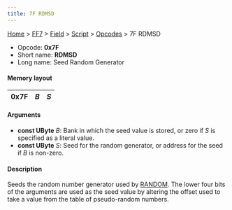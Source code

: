 ```yaml
---
title: 7F RDMSD
---
```


[Home](/Main%20Page.md) > [FF7](/FF7.md) > [Field](/FF7/Field.md) > [Script](/FF7/Field/Script.md) > [Opcodes](/FF7/Field/Script/Opcodes.md) > 7F RDMSD

-   Opcode: **0x7F**
-   Short name: **RDMSD**
-   Long name: Seed Random Generator

#### Memory layout

| 0x7F | *B* | *S* |
|------|-----|-----|

#### Arguments

-   **const UByte** *B*: Bank in which the seed value is stored, or zero
    if *S* is specified as a literal value.
-   **const UByte** *S*: Seed for the random generator, or address for
    the seed if *B* is non-zero.

#### Description

Seeds the random number generator used by [RANDOM][]. The lower four
bits of the arguments are used as the seed value by altering the offset
used to take a value from the table of pseudo-random numbers.

  [RANDOM]: /FF7/Field/Script/Opcodes/99%20RANDOM.md "wikilink"
